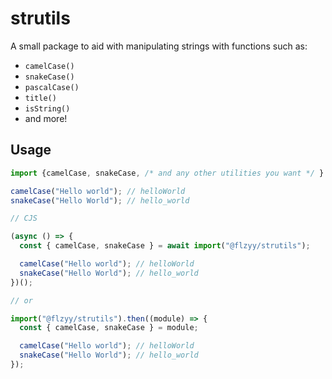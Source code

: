 # strutils

A small package to aid with manipulating strings with functions such as:

- `camelCase()`
- `snakeCase()`
- `pascalCase()`
- `title()`
- `isString()`
- and more!

## Usage

```js
import {camelCase, snakeCase, /* and any other utilities you want */ } from "@flzyy/strutils";

camelCase("Hello world"); // helloWorld
snakeCase("Hello World"); // hello_world

// CJS

(async () => {
  const { camelCase, snakeCase } = await import("@flzyy/strutils");

  camelCase("Hello world"); // helloWorld
  snakeCase("Hello World"); // hello_world
})();

// or

import("@flzyy/strutils").then((module) => {
  const { camelCase, snakeCase } = module;

  camelCase("Hello world"); // helloWorld
  snakeCase("Hello World"); // hello_world
});
```

